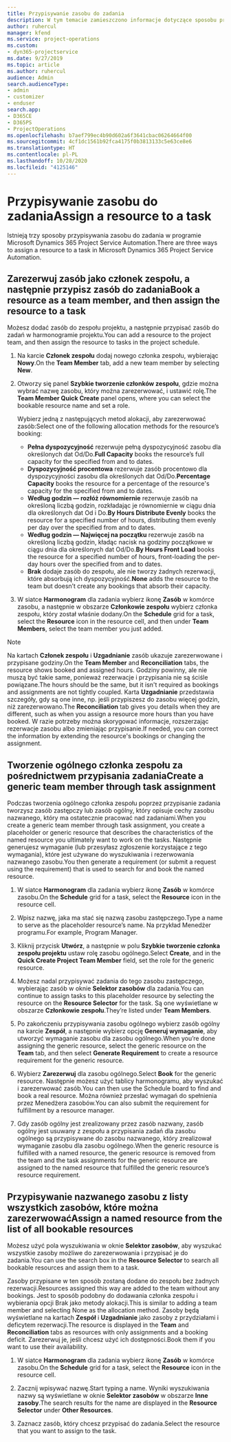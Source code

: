 ```yaml
---
title: Przypisywanie zasobu do zadania
description: W tym temacie zamieszczono informacje dotyczące sposobu przypisywania zasobów do zadań.
author: ruhercul
manager: kfend
ms.service: project-operations
ms.custom:
- dyn365-projectservice
ms.date: 9/27/2019
ms.topic: article
ms.author: ruhercul
audience: Admin
search.audienceType:
- admin
- customizer
- enduser
search.app:
- D365CE
- D365PS
- ProjectOperations
ms.openlocfilehash: b7aef799ec4b90d602a6f3641cbac06264664f00
ms.sourcegitcommit: 4cf1dc1561b92fca4175f0b3813133c5e63ce8e6
ms.translationtype: HT
ms.contentlocale: pl-PL
ms.lasthandoff: 10/28/2020
ms.locfileid: "4125146"
---
```

# <a name="assign-a-resource-to-a-task"></a><span data-ttu-id="6eb74-103">Przypisywanie zasobu do zadania</span><span class="sxs-lookup"><span data-stu-id="6eb74-103">Assign a resource to a task</span></span>

<span data-ttu-id="6eb74-104">Istnieją trzy sposoby przypisywania zasobu do zadania w programie Microsoft Dynamics 365 Project Service Automation.</span><span class="sxs-lookup"><span data-stu-id="6eb74-104">There are three ways to assign a resource to a task in Microsoft Dynamics 365 Project Service Automation.</span></span>

## <a name="book-a-resource-as-a-team-member-and-then-assign-the-resource-to-a-task"></a><span data-ttu-id="6eb74-105">Zarezerwuj zasób jako członek zespołu, a następnie przypisz zasób do zadania</span><span class="sxs-lookup"><span data-stu-id="6eb74-105">Book a resource as a team member, and then assign the resource to a task</span></span>

<span data-ttu-id="6eb74-106">Możesz dodać zasób do zespołu projektu, a następnie przypisać zasób do zadań w harmonogramie projektu.</span><span class="sxs-lookup"><span data-stu-id="6eb74-106">You can add a resource to the project team, and then assign the resource to tasks in the project schedule.</span></span>

1. <span data-ttu-id="6eb74-107">Na karcie **Członek zespołu** dodaj nowego członka zespołu, wybierając **Nowy**.</span><span class="sxs-lookup"><span data-stu-id="6eb74-107">On the **Team Member** tab, add a new team member by selecting **New**.</span></span> 

2. <span data-ttu-id="6eb74-108">Otworzy się panel **Szybkie tworzenie członków zespołu**, gdzie można wybrać nazwę zasobu, który można zarezerwować, i ustawić rolę.</span><span class="sxs-lookup"><span data-stu-id="6eb74-108">The **Team Member Quick Create** panel opens, where you can select the bookable resource name and set a role.</span></span> 

    <span data-ttu-id="6eb74-109">Wybierz jedną z następujących metod alokacji, aby zarezerwować zasób:</span><span class="sxs-lookup"><span data-stu-id="6eb74-109">Select one of the following allocation methods for the resource’s booking:</span></span>

    - <span data-ttu-id="6eb74-110">**Pełna dyspozycyjność** rezerwuje pełną dyspozycyjność zasobu dla określonych dat Od/Do.</span><span class="sxs-lookup"><span data-stu-id="6eb74-110">**Full Capacity** books the resource’s full capacity for the specified from and to dates.</span></span>
    - <span data-ttu-id="6eb74-111">**Dyspozycyjność procentowa** rezerwuje zasób procentowo dla dyspozycyjności zasobu dla określonych dat Od/Do.</span><span class="sxs-lookup"><span data-stu-id="6eb74-111">**Percentage Capacity** books the resource for a percentage of the resource's capacity for the specified from and to dates.</span></span>
    - <span data-ttu-id="6eb74-112">**Według godzin — rozłóż równomiernie** rezerwuje zasób na określoną liczbą godzin, rozkładając je równomiernie w ciągu dnia dla określonych dat Od i Do.</span><span class="sxs-lookup"><span data-stu-id="6eb74-112">**By Hours Distribute Evenly** books the resource for a specified number of hours, distributing them evenly per day over the specified from and to dates.</span></span>
    - <span data-ttu-id="6eb74-113">**Według godzin — Najwięcej na początku** rezerwuje zasób na określoną liczbą godzin, kładąc nacisk na godziny początkowe w ciągu dnia dla określonych dat Od/Do.</span><span class="sxs-lookup"><span data-stu-id="6eb74-113">**By Hours Front Load** books the resource for a specified number of hours, front-loading the per-day hours over the specified from and to dates.</span></span>
    - <span data-ttu-id="6eb74-114">**Brak** dodaje zasób do zespołu, ale nie tworzy żadnych rezerwacji, które absorbują ich dyspozycyjność.</span><span class="sxs-lookup"><span data-stu-id="6eb74-114">**None** adds the resource to the team but doesn’t create any bookings that absorb their capacity.</span></span>

3. <span data-ttu-id="6eb74-115">W siatce **Harmonogram** dla zadania wybierz ikonę **Zasób** w komórce zasobu, a następnie w obszarze **Członkowie zespołu** wybierz członka zespołu, który został właśnie dodany.</span><span class="sxs-lookup"><span data-stu-id="6eb74-115">On the **Schedule** grid for a task, select the **Resource** icon in the resource cell, and then under **Team Members**, select the team member you just added.</span></span> 

> [!NOTE]
> <span data-ttu-id="6eb74-116">Na kartach **Członek zespołu** i **Uzgadnianie** zasób ukazuje zarezerwowane i przypisane godziny.</span><span class="sxs-lookup"><span data-stu-id="6eb74-116">On the **Team Member** and **Reconciliation** tabs, the resource shows booked and assigned hours.</span></span> <span data-ttu-id="6eb74-117">Godziny powinny, ale nie muszą być takie same, ponieważ rezerwacje i przypisania nie są ściśle powiązane.</span><span class="sxs-lookup"><span data-stu-id="6eb74-117">The hours should be the same, but it isn't required as bookings and assignments are not tightly coupled.</span></span> <span data-ttu-id="6eb74-118">Karta **Uzgadnianie** przedstawia szczegóły, gdy są one inne, np. jeśli przypiszesz do zasobu więcej godzin, niż zarezerwowano.</span><span class="sxs-lookup"><span data-stu-id="6eb74-118">The **Reconciliation** tab gives you details when they are different, such as when you assign a resource more hours than you have booked.</span></span> <span data-ttu-id="6eb74-119">W razie potrzeby można skorygować informacje, rozszerzając rezerwacje zasobu albo zmieniając przypisanie.</span><span class="sxs-lookup"><span data-stu-id="6eb74-119">If needed, you can correct the information by extending the resource's bookings or changing the assignment.</span></span>

## <a name="create-a-generic-team-member-through-task-assignment"></a><span data-ttu-id="6eb74-120">Tworzenie ogólnego członka zespołu za pośrednictwem przypisania zadania</span><span class="sxs-lookup"><span data-stu-id="6eb74-120">Create a generic team member through task assignment</span></span>

<span data-ttu-id="6eb74-121">Podczas tworzenia ogólnego członka zespołu poprzez przypisanie zadania tworzysz zasób zastępczy lub zasób ogólny, który opisuje cechy zasobu nazwanego, który ma ostatecznie pracować nad zadaniami.</span><span class="sxs-lookup"><span data-stu-id="6eb74-121">When you create a generic team member through task assignment, you create a placeholder or generic resource that describes the characteristics of the named resource you ultimately want to work on the tasks.</span></span> <span data-ttu-id="6eb74-122">Następnie generujesz wymaganie (lub przesyłasz zgłoszenie korzystające z tego wymagania), które jest używane do wyszukiwania i rezerwowania nazwanego zasobu.</span><span class="sxs-lookup"><span data-stu-id="6eb74-122">You then generate a requirement (or submit a request using the requirement) that is used to search for and book the named resource.</span></span>

1. <span data-ttu-id="6eb74-123">W siatce **Harmonogram** dla zadania wybierz ikonę **Zasób** w komórce zasobu.</span><span class="sxs-lookup"><span data-stu-id="6eb74-123">On the **Schedule** grid for a task, select the **Resource** icon in the resource cell.</span></span>

2. <span data-ttu-id="6eb74-124">Wpisz nazwę, jaka ma stać się nazwą zasobu zastępczego.</span><span class="sxs-lookup"><span data-stu-id="6eb74-124">Type a name to serve as the placeholder resource’s name.</span></span> <span data-ttu-id="6eb74-125">Na przykład Menedżer programu.</span><span class="sxs-lookup"><span data-stu-id="6eb74-125">For example, Program Manager.</span></span>

3. <span data-ttu-id="6eb74-126">Kliknij przycisk **Utwórz**, a następnie w polu **Szybkie tworzenie członka zespołu projektu** ustaw rolę zasobu ogólnego.</span><span class="sxs-lookup"><span data-stu-id="6eb74-126">Select **Create**, and in the **Quick Create Project Team Member** field, set the role for the generic resource.</span></span>

4. <span data-ttu-id="6eb74-127">Możesz nadal przypisywać zadania do tego zasobu zastępczego, wybierając zasób w oknie **Selektor zasobów** dla zadania.</span><span class="sxs-lookup"><span data-stu-id="6eb74-127">You can continue to assign tasks to this placeholder resource by selecting the resource on the **Resource Selector** for the task.</span></span> <span data-ttu-id="6eb74-128">Są one wyświetlane w obszarze **Członkowie zespołu**.</span><span class="sxs-lookup"><span data-stu-id="6eb74-128">They’re listed under **Team Members**.</span></span>

5. <span data-ttu-id="6eb74-129">Po zakończeniu przypisywania zasobu ogólnego wybierz zasób ogólny na karcie **Zespół**, a następnie wybierz opcję **Generuj wymaganie**, aby utworzyć wymaganie zasobu dla zasobu ogólnego.</span><span class="sxs-lookup"><span data-stu-id="6eb74-129">When you’re done assigning the generic resource, select the generic resource on the **Team** tab, and then select **Generate Requirement** to create a resource requirement for the generic resource.</span></span>

6. <span data-ttu-id="6eb74-130">Wybierz **Zarezerwuj** dla zasobu ogólnego.</span><span class="sxs-lookup"><span data-stu-id="6eb74-130">Select **Book** for the generic resource.</span></span> <span data-ttu-id="6eb74-131">Następnie możesz użyć tablicy harmonogramu, aby wyszukać i zarezerwować zasób.</span><span class="sxs-lookup"><span data-stu-id="6eb74-131">You can then use the Schedule board to find and book a real resource.</span></span> <span data-ttu-id="6eb74-132">Można również przesłać wymagań do spełnienia przez Menedżera zasobów.</span><span class="sxs-lookup"><span data-stu-id="6eb74-132">You can also submit the requirement for fulfillment by a resource manager.</span></span>

7. <span data-ttu-id="6eb74-133">Gdy zasób ogólny jest zrealizowany przez zasób nazwany, zasób ogólny jest usuwany z zespołu a przypisania zadań dla zasobu ogólnego są przypisywane do zasobu nazwanego, który zrealizował wymaganie zasobu dla zasobu ogólnego.</span><span class="sxs-lookup"><span data-stu-id="6eb74-133">When the generic resource is fulfilled with a named resource, the generic resource is removed from the team and the task assignments for the generic resource are assigned to the named resource that fulfilled the generic resource’s resource requirement.</span></span>

## <a name="assign-a-named-resource-from-the-list-of-all-bookable-resources"></a><span data-ttu-id="6eb74-134">Przypisywanie nazwanego zasobu z listy wszystkich zasobów, które można zarezerwować</span><span class="sxs-lookup"><span data-stu-id="6eb74-134">Assign a named resource from the list of all bookable resources</span></span>

<span data-ttu-id="6eb74-135">Możesz użyć pola wyszukiwania w oknie **Selektor zasobów**, aby wyszukać wszystkie zasoby możliwe do zarezerwowania i przypisać je do zadania.</span><span class="sxs-lookup"><span data-stu-id="6eb74-135">You can use the search box in the **Resource Selector** to search all bookable resources and assign them to a task.</span></span>

<span data-ttu-id="6eb74-136">Zasoby przypisane w ten sposób zostaną dodane do zespołu bez żadnych rezerwacji.</span><span class="sxs-lookup"><span data-stu-id="6eb74-136">Resources assigned this way are added to the team without any bookings.</span></span> <span data-ttu-id="6eb74-137">Jest to sposób podobny do dodawania członka zespołu i wybierania opcji Brak jako metody alokacji.</span><span class="sxs-lookup"><span data-stu-id="6eb74-137">This is similar to adding a team member and selecting None as the allocation method.</span></span> <span data-ttu-id="6eb74-138">Zasoby będą wyświetlane na kartach **Zespół** i **Uzgadnianie** jako zasoby z przydziałami i deficytem rezerwacji.</span><span class="sxs-lookup"><span data-stu-id="6eb74-138">The resource is displayed in the **Team** and **Reconciliation** tabs as resources with only assignments and a booking deficit.</span></span> <span data-ttu-id="6eb74-139">Zarezerwuj je, jeśli chcesz użyć ich dostępności.</span><span class="sxs-lookup"><span data-stu-id="6eb74-139">Book them if you want to use their availability.</span></span>

1. <span data-ttu-id="6eb74-140">W siatce **Harmonogram** dla zadania wybierz ikonę **Zasób** w komórce zasobu.</span><span class="sxs-lookup"><span data-stu-id="6eb74-140">On the **Schedule** grid for a task, select the **Resource** icon in the resource cell.</span></span>

2. <span data-ttu-id="6eb74-141">Zacznij wpisywać nazwę.</span><span class="sxs-lookup"><span data-stu-id="6eb74-141">Start typing a name.</span></span> <span data-ttu-id="6eb74-142">Wyniki wyszukiwania nazwy są wyświetlane w oknie **Selektor zasobów** w obszarze **Inne zasoby**.</span><span class="sxs-lookup"><span data-stu-id="6eb74-142">The search results for the name are displayed in the **Resource Selector** under **Other Resources**.</span></span>

3. <span data-ttu-id="6eb74-143">Zaznacz zasób, który chcesz przypisać do zadania.</span><span class="sxs-lookup"><span data-stu-id="6eb74-143">Select the resource that you want to assign to the task.</span></span>

